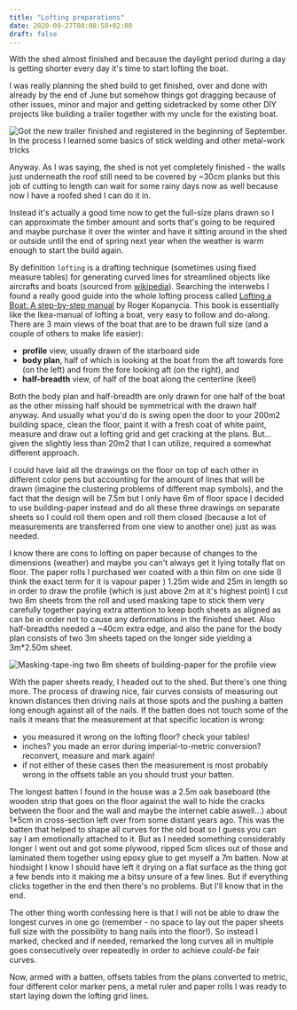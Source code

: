 ```yaml
---
title: "Lofting preparations"
date: 2020-09-27T08:08:58+02:00
draft: false
---
```


With the shed almost finished and because the daylight period during a day
is getting shorter every day it's time to start lofting the boat.

I was really planning the shed build to get finished, over and done with
already by the end of June but somehow things got dragging because of other
issues, minor and major and getting sidetracked by some other DIY projects
like building a trailer together with my uncle for the existing boat.

![Got the new trailer finished and registered in the beginning of September. In
the process I learned some basics of stick welding and other metal-work
tricks](../img/boat-trailer.jpg)

Anyway. As I was saying, the shed is not yet completely finished - the walls
just underneath the roof still need to be covered by ~30cm planks but this job
of cutting to length can wait for some rainy days now as well because now I have
a roofed shed I can do it in.

Instead it's actually a good time now to get the full-size plans drawn so I
can approximate the timber amount and sorts that's going to be
required and maybe purchase it over the winter and have it sitting around in
the shed or outside until the end of spring next year when the weather is
warm enough to start the build again.

By definition `lofting` is a drafting technique (sometimes using fixed measure
tables) for generating curved lines for streamlined objects like aircrafts and
boats (sourced from [wikipedia](https://en.wikipedia.org/wiki/Lofting)). Searching the
interwebs I found a really good guide into the whole lofting process called
[Lofting a Boat: A step-by-step manual](https://books.google.ee/books/about/Lofting_a_Boat.html?id=5dXTSAAACAAJ&redir_esc=y)
by Roger Kopanycia. This book is essentially like the Ikea-manual of lofting a boat,
very easy to follow and do-along. There are 3 main views of the boat that are
to be drawn full size (and a couple of others to make life easier):

- **profile** view, usually drawn of the starboard side
- **body plan**, half of which is looking at the boat from the aft towards fore
(on the left) and from the fore looking aft (on the right), and
- **half-breadth** view, of half of the boat along the centerline (keel)

Both the body plan and half-breadth are only drawn for one half of the boat as the
other missing half should be symmetrical with the drawn half anyway. And usually
what you'd do is swing open the door to your 200m2 building space, clean the
floor, paint it with a fresh coat of white paint, measure and draw out a lofting
grid and get cracking at the plans. But... given the slightly less than 20m2 that
I can utilize, required a somewhat different approach.

I could have laid all the drawings on the floor on
top of each other in different color pens but accounting for the amount
of lines that will be drawn (imagine the clustering problems of different map
symbols), and the fact that the design will be 7.5m but I only have 6m of
floor space I decided to use building-paper instead and do all these three
drawings on separate sheets so I could roll them open and roll them closed
(because a lot of measurements are transferred from one view to another one)
just as was needed.

I know there are cons to lofting on paper
because of changes to the dimensions (weather) and maybe you can't
always get it lying totally flat on floor. The paper rolls I purchased wer coated
with a thin film on one side (I think the exact term for it is vapour paper )
1.25m wide and 25m in length so in order to draw the profile (which is just
above 2m at it's highest point) I cut two 8m sheets from the roll and used
masking tape to stick them very carefully together paying extra attention to keep
both sheets as aligned as can be in order not to cause any deformations in
the finished sheet. Also half-breadths needed a ~40cm extra edge, and also the
pane for the body plan consists of two 3m sheets taped on the longer side yielding
a 3m*2.50m sheet.

![Masking-tape-ing two 8m sheets of building-paper for the profile view](../img/stitching-paper.jpg)

With the paper sheets ready, I headed out to the shed. But there's one thing more.
The process of drawing nice, fair curves consists of measuring out known
distances then driving nails at those spots and the pushing a batten long enough
against all of the nails. If the batten does not touch some of the nails it means
that the measurement at that specific location is wrong:

- you measured it wrong on the lofting floor? check your tables!
- inches? you made an error during imperial-to-metric conversion? reconvert,
measure and mark again!
- if not either of these cases then the measurement is most probably wrong in the
offsets table an you should trust your batten.

The longest batten I found in the house was a 2.5m oak baseboard (the wooden
strip that goes on the floor against the wall to hide the cracks between the
floor and the wall and maybe the internet cable aswell...) about 1*5cm in cross-section
left over from some distant years ago. This was the batten that helped to shape
all curves for the old boat so I guess you can say I am emotionally attached to it.
But as I needed something considerably longer I went out and got some plywood,
ripped 5cm slices out of those and laminated them together using epoxy glue to
get myself a 7m batten. Now at hindsight I know I should have left it drying on
a flat surface as the thing got a few bends into it making me a bitsy unsure of
a few lines. But if everything clicks together in the end then there's no
problems. But I'll know that in the end.

The other thing worth confessing here is that I will not be able to draw the
longest curves in one go (remember - no space to lay out the paper sheets
full size with the possibility to bang nails into the floor!). So instead
I marked, checked and if needed, remarked the long curves all in multiple
goes consecutively over repeatedly in order to achieve _could-be_ fair curves.

Now, armed with a batten, offsets tables from the plans converted to metric, four
different color marker pens, a metal ruler and paper rolls I was ready to start
laying down the lofting grid lines.
